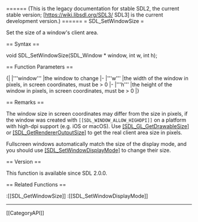 ====== (This is the legacy documentation for stable SDL2, the current stable version; [https://wiki.libsdl.org/SDL3/ SDL3] is the current development version.) ======
= SDL_SetWindowSize =

Set the size of a window's client area.

== Syntax ==

<syntaxhighlight lang='c'>
void SDL_SetWindowSize(SDL_Window * window, int w,
                       int h);
</syntaxhighlight>

== Function Parameters ==

{|
|'''window'''
|the window to change
|-
|'''w'''
|the width of the window in pixels, in screen coordinates, must be > 0
|-
|'''h'''
|the height of the window in pixels, in screen coordinates, must be > 0
|}

== Remarks ==

The window size in screen coordinates may differ from the size in pixels,
if the window was created with <code>[[SDL_WINDOW_ALLOW_HIGHDPI]]</code> on
a platform with high-dpi support (e.g. iOS or macOS). Use
[[SDL_GL_GetDrawableSize]]() or [[SDL_GetRendererOutputSize]]() to get the
real client area size in pixels.

Fullscreen windows automatically match the size of the display mode, and
you should use [[SDL_SetWindowDisplayMode]]() to change their size.

== Version ==

This function is available since SDL 2.0.0.

== Related Functions ==

:[[SDL_GetWindowSize]]
:[[SDL_SetWindowDisplayMode]]

----
[[CategoryAPI]]


